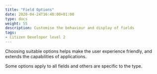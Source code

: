 ```yaml
---
title: "Field Options"
date: 2020-04-24T16:40:00+01:00
type: docs
weight: 55
description: Customise the behaviour and display of fields
tags:
- Citizen Developer level 2
---
```

Choosing suitable options helps make the user experience friendly, and extends the capabilities of applications.

Some options apply to all fields and others are specific to the type.


